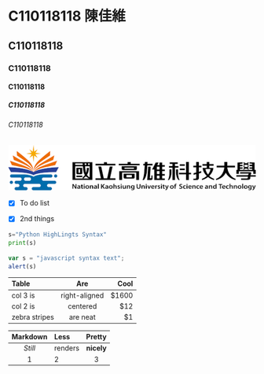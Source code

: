 # C110118118 陳佳維
## C110118118
### C110118118
#### C110118118
##### C110118118
###### C110118118
![NKUST](nkust.jpg)
- [X] To do list 
- [X] 2nd things


```python
s="Python HighLingts Syntax"
print(s)
```

```js
var s = "javascript syntax text";
alert(s)
```
| Table | Are | Cool |
| :---         |     :---:      |          ---: |
| col 3 is   | right-aligned     | $1600    |
| col 2 is   | centered     | $12    |
| zebra stripes   | are neat     | $1    |

| Markdown | Less | Pretty |
| :---:  | :-------      | :---: |
| *Still*  | renders     | **nicely**    |
| 1   | 2     | 3    |

